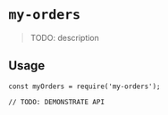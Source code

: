 # `my-orders`

> TODO: description

## Usage

```
const myOrders = require('my-orders');

// TODO: DEMONSTRATE API
```
